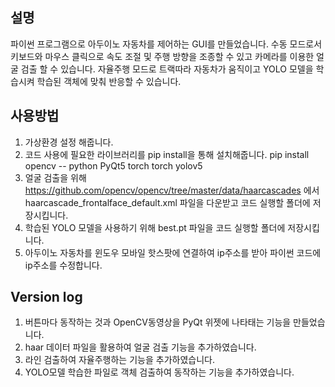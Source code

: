 ## 설명
파이썬 프로그램으로 아두이노 자동차를 제어하는 GUI를 만들었습니다.
수동 모드로서 키보드와 마우스 클릭으로 속도 조절 및 주행 방향을 조종할 수 있고 카메라를 이용한 얼굴 검출 할 수 있습니다.
자율주행 모드로 트랙따라 자동차가 움직이고 YOLO 모델을 학습시켜 학습된 객체에 맞춰 반응할 수 있습니다.

## 사용방법
1. 가상환경 설정 해줍니다.
2. 코드 사용에 필요한 라이브러리를 pip install을 통해 설치해줍니다.
pip install opencv -- python PyQt5 torch torch yolov5
3. 얼굴 검출을 위해 https://github.com/opencv/opencv/tree/master/data/haarcascades 에서 haarcascade_frontalface_default.xml 파일을 다운받고 코드 실행할 폴더에 저장시킵니다.
4. 학습된 YOLO 모델을 사용하기 위해 best.pt 파일을 코드 실행할 폴더에 저장시킵니다.
5. 아두이노 자동차를 윈도우 모바일 핫스팟에 연결하여 ip주소를 받아 파이썬 코드에 ip주소를 수정합니다.

## Version log
1. 버튼마다 동작하는 것과 OpenCV동영상을 PyQt 위젯에 나타태는 기능을 만들었습니다.
2. haar 데이터 파일을 활용하여 얼굴 검출 기능을 추가하였습니다.
3. 라인 검출하여 자율주행하는 기능을 추가하였습니다.
4. YOLO모델 학습한 파일로 객체 검출하여 동작하는 기능을 추가하였습니다.
